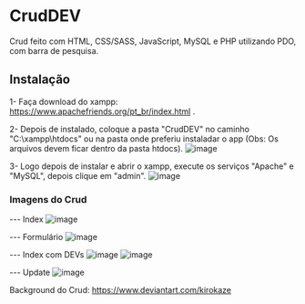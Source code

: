 # CrudDEV

  Crud feito com HTML, CSS/SASS, JavaScript, MySQL e PHP utilizando PDO, com barra de pesquisa.
  
 ## Instalação
 
  1- Faça download do xampp: https://www.apachefriends.org/pt_br/index.html .
  
  2- Depois de instalado, coloque a pasta "CrudDEV" no caminho "C:\xampp\htdocs" ou na pasta onde preferiu instaladar o app (Obs: Os arquivos devem ficar dentro da pasta htdocs).
  ![image](https://user-images.githubusercontent.com/34111368/105278906-369d7980-5b85-11eb-92ed-710dcf0e0d2f.png)
  
  3- Logo depois de instalar e abrir o xampp, execute os serviços "Apache" e "MySQL", depois clique em "admin".
  ![image](https://user-images.githubusercontent.com/34111368/105279016-76fcf780-5b85-11eb-8e15-5c711a8672b6.png)

  
 ### Imagens do Crud
 
  --- Index
  ![image](https://user-images.githubusercontent.com/34111368/105278380-1c16d080-5b84-11eb-96c8-175219922a91.png)
  
  --- Formulário
  ![image](https://user-images.githubusercontent.com/34111368/105279167-c2afa100-5b85-11eb-861f-84d298551a9e.png)

  --- Index com DEVs
  ![image](https://user-images.githubusercontent.com/34111368/105279643-c42d9900-5b86-11eb-924a-dd8756d4436c.png)
  ![image](https://user-images.githubusercontent.com/34111368/105279689-df000d80-5b86-11eb-9265-cfbb0583a69b.png)
  
  --- Update
  ![image](https://user-images.githubusercontent.com/34111368/105279780-0e167f00-5b87-11eb-917b-8b35e4176d8d.png)
  
  Background do Crud: https://www.deviantart.com/kirokaze
